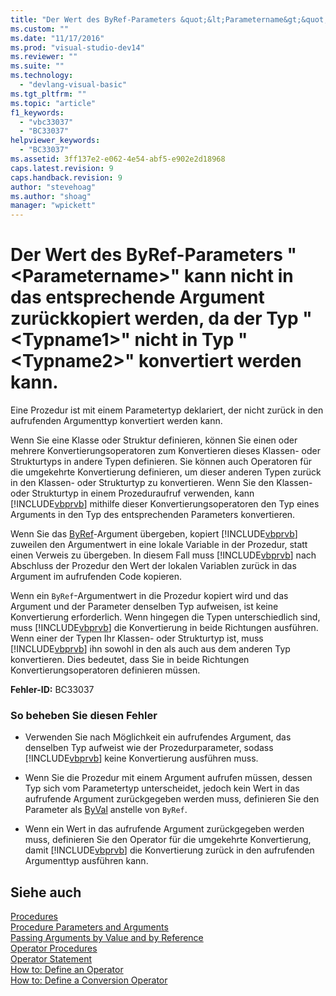 ```yaml
---
title: "Der Wert des ByRef-Parameters &quot;&lt;Parametername&gt;&quot; kann nicht in das entsprechende Argument zur&#252;ckkopiert werden, da der Typ &quot;&lt;Typname1&gt;&quot; nicht in Typ &quot;&lt;Typname2&gt;&quot; konvertiert werden kann. | Microsoft Docs"
ms.custom: ""
ms.date: "11/17/2016"
ms.prod: "visual-studio-dev14"
ms.reviewer: ""
ms.suite: ""
ms.technology: 
  - "devlang-visual-basic"
ms.tgt_pltfrm: ""
ms.topic: "article"
f1_keywords: 
  - "vbc33037"
  - "BC33037"
helpviewer_keywords: 
  - "BC33037"
ms.assetid: 3ff137e2-e062-4e54-abf5-e902e2d18968
caps.latest.revision: 9
caps.handback.revision: 9
author: "stevehoag"
ms.author: "shoag"
manager: "wpickett"
---
```

# Der Wert des ByRef-Parameters &quot;&lt;Parametername&gt;&quot; kann nicht in das entsprechende Argument zur&#252;ckkopiert werden, da der Typ &quot;&lt;Typname1&gt;&quot; nicht in Typ &quot;&lt;Typname2&gt;&quot; konvertiert werden kann.
Eine Prozedur ist mit einem Parametertyp deklariert, der nicht zurück in den aufrufenden Argumenttyp konvertiert werden kann.  
  
 Wenn Sie eine Klasse oder Struktur definieren, können Sie einen oder mehrere Konvertierungsoperatoren zum Konvertieren dieses Klassen\- oder Strukturtyps in andere Typen definieren. Sie können auch Operatoren für die umgekehrte Konvertierung definieren, um dieser anderen Typen zurück in den Klassen\- oder Strukturtyp zu konvertieren. Wenn Sie den Klassen\- oder Strukturtyp in einem Prozeduraufruf verwenden, kann [!INCLUDE[vbprvb](../../csharp/programming-guide/concepts/linq/includes/vbprvb_md.md)] mithilfe dieser Konvertierungsoperatoren den Typ eines Arguments in den Typ des entsprechenden Parameters konvertieren.  
  
 Wenn Sie das [ByRef](../../visual-basic/language-reference/modifiers/byref.md)\-Argument übergeben, kopiert [!INCLUDE[vbprvb](../../csharp/programming-guide/concepts/linq/includes/vbprvb_md.md)] zuweilen den Argumentwert in eine lokale Variable in der Prozedur, statt einen Verweis zu übergeben. In diesem Fall muss [!INCLUDE[vbprvb](../../csharp/programming-guide/concepts/linq/includes/vbprvb_md.md)] nach Abschluss der Prozedur den Wert der lokalen Variablen zurück in das Argument im aufrufenden Code kopieren.  
  
 Wenn ein `ByRef`\-Argumentwert in die Prozedur kopiert wird und das Argument und der Parameter denselben Typ aufweisen, ist keine Konvertierung erforderlich. Wenn hingegen die Typen unterschiedlich sind, muss [!INCLUDE[vbprvb](../../csharp/programming-guide/concepts/linq/includes/vbprvb_md.md)] die Konvertierung in beide Richtungen ausführen. Wenn einer der Typen Ihr Klassen\- oder Strukturtyp ist, muss [!INCLUDE[vbprvb](../../csharp/programming-guide/concepts/linq/includes/vbprvb_md.md)] ihn sowohl in den als auch aus dem anderen Typ konvertieren. Dies bedeutet, dass Sie in beide Richtungen Konvertierungsoperatoren definieren müssen.  
  
 **Fehler\-ID:** BC33037  
  
### So beheben Sie diesen Fehler  
  
-   Verwenden Sie nach Möglichkeit ein aufrufendes Argument, das denselben Typ aufweist wie der Prozedurparameter, sodass [!INCLUDE[vbprvb](../../csharp/programming-guide/concepts/linq/includes/vbprvb_md.md)] keine Konvertierung ausführen muss.  
  
-   Wenn Sie die Prozedur mit einem Argument aufrufen müssen, dessen Typ sich vom Parametertyp unterscheidet, jedoch kein Wert in das aufrufende Argument zurückgegeben werden muss, definieren Sie den Parameter als [ByVal](../../visual-basic/language-reference/modifiers/byval.md) anstelle von `ByRef`.  
  
-   Wenn ein Wert in das aufrufende Argument zurückgegeben werden muss, definieren Sie den Operator für die umgekehrte Konvertierung, damit [!INCLUDE[vbprvb](../../csharp/programming-guide/concepts/linq/includes/vbprvb_md.md)] die Konvertierung zurück in den aufrufenden Argumenttyp ausführen kann.  
  
## Siehe auch  
 [Procedures](../../visual-basic/programming-guide/language-features/procedures/index.md)   
 [Procedure Parameters and Arguments](../../visual-basic/programming-guide/language-features/procedures/procedure-parameters-and-arguments.md)   
 [Passing Arguments by Value and by Reference](../../visual-basic/programming-guide/language-features/procedures/passing-arguments-by-value-and-by-reference.md)   
 [Operator Procedures](../../visual-basic/programming-guide/language-features/procedures/operator-procedures.md)   
 [Operator Statement](../../visual-basic/language-reference/statements/operator-statement.md)   
 [How to: Define an Operator](../../visual-basic/programming-guide/language-features/procedures/how-to-define-an-operator.md)   
 [How to: Define a Conversion Operator](../../visual-basic/programming-guide/language-features/procedures/how-to-define-a-conversion-operator.md)